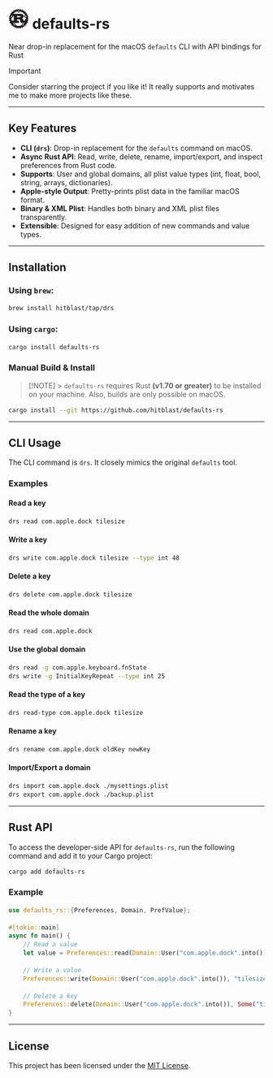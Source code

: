 # <img src="https://raw.githubusercontent.com/github/explore/80688e429a7d4ef2fca1e82350fe8e3517d3494d/topics/rust/rust.png" width="40px"> defaults-rs

Near drop-in replacement for the macOS `defaults` CLI with API bindings for Rust

> [!IMPORTANT]
> Consider starring the project if you like it! It really supports and motivates me to make more projects like these.

---

## Key Features

- **CLI (`drs`)**: Drop-in replacement for the `defaults` command on macOS.
- **Async Rust API**: Read, write, delete, rename, import/export, and inspect preferences from Rust code.
- **Supports**: User and global domains, all plist value types (int, float, bool, string, arrays, dictionaries).
- **Apple-style Output**: Pretty-prints plist data in the familiar macOS format.
- **Binary & XML Plist**: Handles both binary and XML plist files transparently.
- **Extensible**: Designed for easy addition of new commands and value types.

---

## Installation

### Using `brew`:

```sh
brew install hitblast/tap/drs
```

### Using `cargo`:

```sh
cargo install defaults-rs
```

### Manual Build & Install

> [!NOTE] > `defaults-rs` requires Rust **(v1.70 or greater)** to be installed on your machine.
> Also, builds are only possible on macOS.

```sh
cargo install --git https://github.com/hitblast/defaults-rs
```

---

## CLI Usage

The CLI command is `drs`. It closely mimics the original `defaults` tool.

### Examples

#### Read a key

```sh
drs read com.apple.dock tilesize
```

#### Write a key

```sh
drs write com.apple.dock tilesize --type int 48
```

#### Delete a key

```sh
drs delete com.apple.dock tilesize
```

#### Read the whole domain

```sh
drs read com.apple.dock
```

#### Use the global domain

```sh
drs read -g com.apple.keyboard.fnState
drs write -g InitialKeyRepeat --type int 25
```

#### Read the type of a key

```sh
drs read-type com.apple.dock tilesize
```

#### Rename a key

```sh
drs rename com.apple.dock oldKey newKey
```

#### Import/Export a domain

```sh
drs import com.apple.dock ./mysettings.plist
drs export com.apple.dock ./backup.plist
```

---

## Rust API

To access the developer-side API for `defaults-rs`, run the following command and add it to your Cargo project:

```sh
cargo add defaults-rs
```

### Example

```rust
use defaults_rs::{Preferences, Domain, PrefValue};

#[tokio::main]
async fn main() {
    // Read a value
    let value = Preferences::read(Domain::User("com.apple.dock".into()), Some("tilesize")).await.unwrap();

    // Write a value
    Preferences::write(Domain::User("com.apple.dock".into()), "tilesize", PrefValue::Integer(48)).await.unwrap();

    // Delete a key
    Preferences::delete(Domain::User("com.apple.dock".into()), Some("tilesize")).await.unwrap();
}
```

---

## License

This project has been licensed under the [MIT License](./LICENSE).
